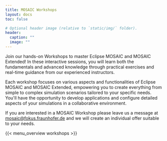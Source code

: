 ```yaml
---
title: MOSAIC Workshops
layout: docs
toc: false

# Optional header image (relative to `static/img/` folder).
header:
  caption: ""
  image: ""
---
```


Join our hands-on Workshops to master Eclipse MOSAIC and MOSAIC Extended! In these interactive sessions, you will learn both the fundamentals and advanced knowledge through practical exercises and real-time guidance from our experienced instructors.

Each workshop focuses on various aspects and functionalities of Eclipse MOSAIC and MOSAIC Extended, empowering you to create everything from simple to complex simulation scenarios tailored to your specific needs. You'll have the opportunity to develop applications and configure detailed aspects of your simulations in a collaborative environment.

If you are interested in a MOSAIC Workshop please leave us a message at mosaic@fokus.fraunhofer.de and we will create an individual offer suitable to your needs.

{{< menu_overview workshops >}}
